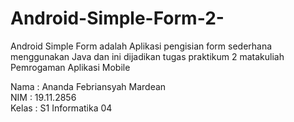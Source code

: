 # Android-Simple-Form-2-
Android Simple Form adalah Aplikasi pengisian form sederhana menggunakan Java dan ini dijadikan tugas praktikum 2 matakuliah Pemrogaman Aplikasi Mobile

Nama  : Ananda Febriansyah Mardean <br>
NIM   : 19.11.2856 <br>
Kelas : S1 Informatika 04
